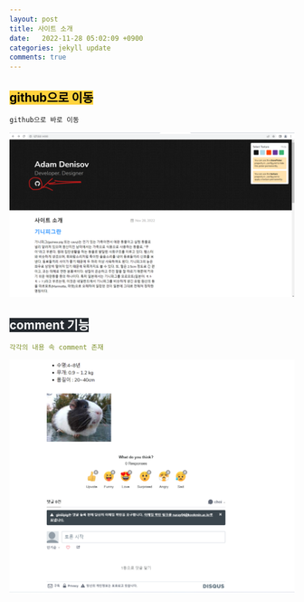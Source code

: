 ```yaml
---
layout: post
title: 사이트 소개
date:   2022-11-28 05:02:09 +0900
categories: jekyll update
comments: true  
---
```


## <mark style='background-color: #ffd33d'> github으로 이동 </mark>
```ruby
github으로 바로 이동
```
![github이동](\assets\imge\githubpicture.png)

## <mark style='background-color: #24292e'><font color= "white"> comment 기능 </font></mark>
```yaml  
각각의 내용 속 comment 존재
```
![comments](\assets\imge\comments.png)

